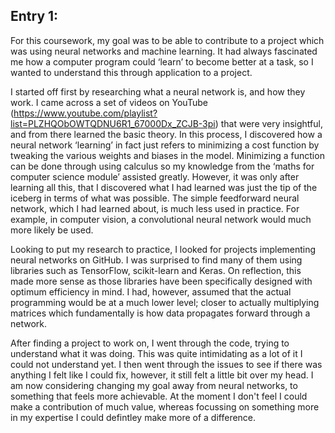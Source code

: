 ## Entry 1:
For this coursework, my goal was to be able to contribute to a project which was using neural networks and machine learning. It had always fascinated me how a computer program could ‘learn’ to become better at a task, so I wanted to understand this through application to a project.
 
I started off first by researching what a neural network is, and how they work. I came across a set of videos on YouTube (https://www.youtube.com/playlist?list=PLZHQObOWTQDNU6R1_67000Dx_ZCJB-3pi) that were very insightful, and from there learned the basic theory. In this process, I discovered how a neural network ‘learning’ in fact just refers to minimizing a cost function by tweaking the various weights and biases in the model. Minimizing a function can be done through using calculus so my knowledge from the ‘maths for computer science module’ assisted greatly. However, it was only after learning all this, that I discovered what I had learned was just the tip of the iceberg in terms of what was possible. The simple feedforward neural network, which I had learned about, is much less used in practice. For example, in computer vision, a convolutional neural network would much more likely be used. 

Looking to put my research to practice, I looked for projects implementing neural networks on GitHub. I was surprised to find many of them using libraries such as TensorFlow, scikit-learn and Keras. On reflection, this made more sense as those libraries have been specifically designed with optimum efficiency in mind. I had, however, assumed that the actual programming would be at a much lower level; closer to actually multiplying matrices which fundamentally is how data propagates forward through a network. 

After finding a project to work on, I went through the code, trying to understand what it was doing. This was quite intimidating as a lot of it I could not understand yet. I then went through the issues to see if there was anything I felt like I could fix, however, it still felt a little bit over my head. I am now considering changing my goal away from neural networks, to something that feels more achievable. At the moment I don't feel I could make a contribution of much value, whereas focussing on something more in my expertise I could defintley make more of a difference.



